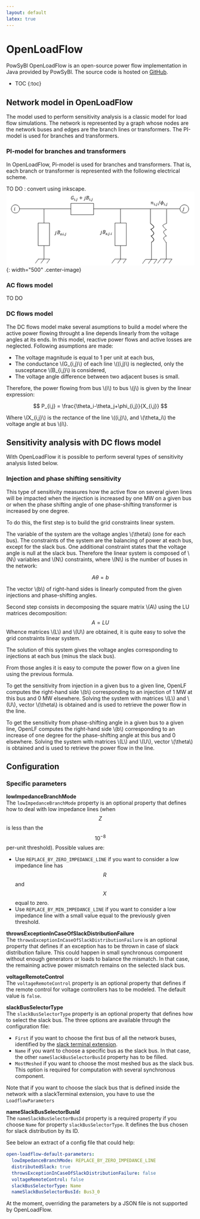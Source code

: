 ```yaml
---
layout: default
latex: true
---
```


# OpenLoadFlow

PowSyBl OpenLoadFlow is an open-source power flow implementation in Java provided by PowSyBl. The source code is hosted on [GitHub](https://github.com/powsybl/powsybl-open-loadflow). 

* TOC
{:toc}

## Network model in OpenLoadFlow

The model used to perform sensitivity analysis is a classic model for load flow simulations.
The network is represented by a graph whose nodes are the network buses and edges are the branch lines or transformers.
The PI-model is used for branches and transformers.

### PI-model for branches and transformers

In OpenLoadFlow, Pi-model is used for branches and transformers.
That is, each branch or transformer is represented with the following electrical scheme.

TO DO : convert using inkscape.
![Pimodel](img/PI-model.png){: width="500" .center-image}


### AC flows model

TO DO

### DC flows model

The DC flows model make several asumptions to build a model where the active power flowing throught a line depends linearly from the voltage angles at its ends.
In this model, reactive power flows and active losses are neglected.
Following asumptions are made:
- The voltage magnitude is equal to 1 per unit at each bus,
- The conductance \\(G_{i,j}\\) of each line \\((i,j)\\) is neglected, only the susceptance \\(B_{i,j}\\) is considered,
- The voltage angle difference between two adjacent buses is small.

Therefore, the power flowing from bus \\(i\\) to bus \\(j\\) is given by the linear expression:

$$ P_{i,j} = \frac{\theta_i-\theta_j+\phi_{i,j}}{X_{i,j}} $$

Where \\(X_{i,j}\\) is the rectance of the line \\((i,j)\\), and \\(\theta_i\\) the voltage angle at bus \\(i\\).

## Sensitivity analysis with DC flows model

With OpenLoadFlow it is possible to perform several types of sensitivity analysis listed below.

### Injection and phase shifting sensitivity

This type of sensitivity measures how the active flow on several given lines will be impacted when the injection is increased
by one MW on a given bus or when the phase shifting angle of one phase-shifting transformer is increased by one degree.

To do this, the first step is to build the grid constraints linear system.

The variable of the system are the voltage angles \\(\theta\\) (one for each bus).
The constraints of the system are the balancing of power at each bus, except for the slack bus.
One additional constraint states that the voltage angle is null at the slack bus.
Therefore the linear system is composed of \\(N\\) variables and \\(N\\) constraints, where \\(N\\) is the number of buses in the network:

$$ A\theta = b$$

The vector \\(b\\) of right-hand sides is linearly computed from the given injections and phase-shifting angles.

Second step consists in decomposing the square matrix \\(A\\) using the LU matrices decomposition:
$$ A = LU $$
Whence matrices \\(L\\) and \\(U\\) are obtained, it is quite easy to solve the grid constraints linear system.

The solution of this system gives the voltage angles corresponding to injections at each bus (minus the slack bus).

From those angles it is easy to compute the power flow on a given line using the previous formula. 

To get the sensitivity from injection in a given bus to a given line,
OpenLF computes the right-hand side \\(b\\) corresponding to an injection of 1 MW at this bus and 0 MW elsewhere.
Solving the system with matrices \\(L\\) and \\(U\\), vector \\(\theta\\) is obtained and is used to retrieve the power flow in the line.

To get the sensitivity from phase-shifting angle in a given bus to a given line,
OpenLF computes the right-hand side \\(b\\) corresponding to an increase of one degree for the phase-shifting angle at this bus and 0 elsewhere.
Solving the system with matrices \\(L\\) and \\(U\\), vector \\(\theta\\) is obtained and is used to retrieve the power flow in the line.

## Configuration


### Specific parameters

**lowImpedanceBranchMode**  
The `lowImpedanceBranchMode` property is an optional property that defines how to deal with low impedance lines (when $$Z$$ is less than the $$10^{-8}$$ per-unit threshold).
Possible values are:
- Use `REPLACE_BY_ZERO_IMPEDANCE_LINE` if you want to consider a low impedance line has $$R$$ and $$X$$ equal to zero.
- Use `REPLACE_BY_MIN_IMPEDANCE_LINE` if you want to consider a low impedance line with a small value equal to the previously given threshold.

**throwsExceptionInCaseOfSlackDistributionFailure**  
The `throwsExceptionInCaseOfSlackDistributionFailure` is an optional property that defines if an exception has to be thrown in case of slack distribution failure.
This could happen in small synchronous component without enough generators or loads to balance the mismatch.
In that case, the remaining active power mismatch remains on the selected slack bus.

**voltageRemoteControl**  
The `voltageRemoteControl` property is an optional property that defines if the remote control for voltage controllers has to be modeled.
The default value is `false`.

**slackBusSelectorType**  
The `slackBusSelectorType` property is an optional property that defines how to select the slack bus. The three options are available through the configuration file:
- `First` if you want to choose the first bus of all the network buses, identified by the [slack terminal extension]().
- `Name` if you want to choose a specific bus as the slack bus. In that case, the other `nameSlackBusSelectorBusId` property has to be filled.
- `MostMeshed` if you want to choose the most meshed bus as the slack bus. This option is required for computation with several synchronous component.

Note that if you want to choose the slack bus that is defined inside the network with a slackTerminal extension, you have to use the `LoadflowParameters`

**nameSlackBusSelectorBusId**  
The `nameSlackBusSelectorBusId` property is a required property if you choose `Name` for property `slackBusSelectorType`.
It defines the bus chosen for slack distribution by its ID.

See below an extract of a config file that could help:

```yaml
open-loadflow-default-parameters:
  lowImpedanceBranchMode: REPLACE_BY_ZERO_IMPEDANCE_LINE
  distributedSlack: true
  throwsExceptionInCaseOfSlackDistributionFailure: false
  voltageRemoteControl: false
  slackBusSelectorType: Name
  nameSlackBusSelectorBusId: Bus3_0
```

At the moment, overriding the parameters by a JSON file is not supported by OpenLoadFlow.
